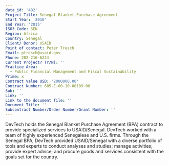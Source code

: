 ```yaml
---
data_id: '482'
Project Title: Senegal Blanket Purchase Agreement
Start Year: '2010'
End Year: '2015'
ISO3 Code: SEN
Region: Africa
Country: Senegal
Client/ Donor: USAID
Point of contact: Peter Tresch
Email: ptresch@usaid.gov
Phone: 202-216-6224
Current Project? (Y/N): ''
Practice Area:
  - Public Financial Management and Fiscal Sustainability
Prime: x
Contract Value USD: '2000000.00'
Contract Number: 685-E-00-10-00109-00
Sub: ''
Link: ''
Link to the document file: ''
Document Title: ''
Subcontract Number/Order Number/Grant Number: ''
---
```

DevTech holds the Senegal Blanket Purchase Agreement (BPA) contract to provide specialized services to USAID/Senegal. DevTech worked with a team of highly experienced Senegalese and U.S. firms. Through the Senegal BPA, DevTech provided USAID/Senegal with a diverse portfolio of tools and experts to conduct analyses and studies; manage activities; provide expert advice; and procure goods and services consistent with the goals set for the country.